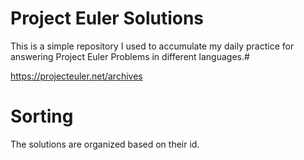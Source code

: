 # Project Euler Solutions

This is a simple repository I used to accumulate my daily practice for answering Project Euler Problems in different languages.#

https://projecteuler.net/archives

# Sorting

The solutions are organized based on their id.
